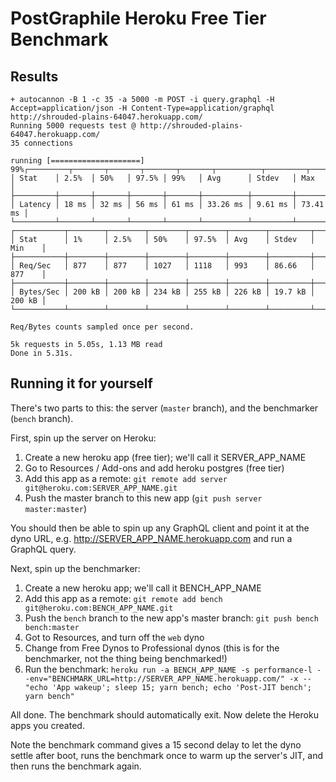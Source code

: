 # PostGraphile Heroku Free Tier Benchmark

## Results

```
+ autocannon -B 1 -c 35 -a 5000 -m POST -i query.graphql -H Accept=application/json -H Content-Type=application/graphql http://shrouded-plains-64047.herokuapp.com/
Running 5000 requests test @ http://shrouded-plains-64047.herokuapp.com/
35 connections

running [====================] 99%┌─────────┬───────┬───────┬───────┬───────┬──────────┬─────────┬──────────┐
│ Stat    │ 2.5%  │ 50%   │ 97.5% │ 99%   │ Avg      │ Stdev   │ Max      │
├─────────┼───────┼───────┼───────┼───────┼──────────┼─────────┼──────────┤
│ Latency │ 18 ms │ 32 ms │ 56 ms │ 61 ms │ 33.26 ms │ 9.61 ms │ 73.41 ms │
└─────────┴───────┴───────┴───────┴───────┴──────────┴─────────┴──────────┘
┌───────────┬────────┬────────┬────────┬────────┬────────┬─────────┬────────┐
│ Stat      │ 1%     │ 2.5%   │ 50%    │ 97.5%  │ Avg    │ Stdev   │ Min    │
├───────────┼────────┼────────┼────────┼────────┼────────┼─────────┼────────┤
│ Req/Sec   │ 877    │ 877    │ 1027   │ 1118   │ 993    │ 86.66   │ 877    │
├───────────┼────────┼────────┼────────┼────────┼────────┼─────────┼────────┤
│ Bytes/Sec │ 200 kB │ 200 kB │ 234 kB │ 255 kB │ 226 kB │ 19.7 kB │ 200 kB │
└───────────┴────────┴────────┴────────┴────────┴────────┴─────────┴────────┘

Req/Bytes counts sampled once per second.

5k requests in 5.05s, 1.13 MB read
Done in 5.31s.
```

## Running it for yourself

There's two parts to this: the server (`master` branch), and the benchmarker (`bench` branch).

First, spin up the server on Heroku:

1. Create a new heroku app (free tier); we'll call it SERVER_APP_NAME
2. Go to Resources / Add-ons and add heroku postgres (free tier)
3. Add this app as a remote: `git remote add server git@heroku.com:SERVER_APP_NAME.git`
4. Push the master branch to this new app (`git push server master:master`)

You should then be able to spin up any GraphQL client and point it at the dyno URL, e.g. http://SERVER_APP_NAME.herokuapp.com and run a GraphQL query.

Next, spin up the benchmarker:

1. Create a new heroku app; we'll call it BENCH_APP_NAME
2. Add this app as a remote: `git remote add bench git@heroku.com:BENCH_APP_NAME.git`
3. Push the `bench` branch to the new app's master branch: `git push bench bench:master`
4. Got to Resources, and turn off the `web` dyno
5. Change from Free Dynos to Professional dynos (this is for the benchmarker, not the thing being benchmarked!)
6. Run the benchmark: `heroku run -a BENCH_APP_NAME -s performance-l --env="BENCHMARK_URL=http://SERVER_APP_NAME.herokuapp.com/" -x -- "echo 'App wakeup'; sleep 15; yarn bench; echo 'Post-JIT bench'; yarn bench"`

All done. The benchmark should automatically exit. Now delete the Heroku apps you created.

Note the benchmark command gives a 15 second delay to let the dyno settle after boot, runs the benchmark once to warm up the server's JIT, and then runs the benchmark again.
